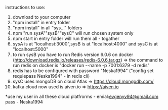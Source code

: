 instructions to use:

1. download to your computer
2. "npm install" in entry folder
3. "npm install" in all "sys..." folders
4. npm "run sysA"\"sysB"\"sysC" will run chosen system only
5. npm start in entry folder will run them all - togather
6. sysA is at "localhost:3000",sysB is at "localhost:4000" and sysC is at "localhost:5000"
7. to run sysB you have to run Redis version 6.0.6 on docker (http://download.redis.io/releases/redis-6.0.6.tar.gz) =>
the command to run redis on docker is "docker run --name <the name of your container> -p 7001:6379 -d redis"
8. redis has to be configured with password "Neska1994" ("config set requiepass Neska1994" - in redis cli)
9. sysC uses mongoDB on cloud Atlas => https://cloud.mongodb.com/
10. kafka cloud now used is aiven.io => https://aiven.io

*use my user in all these cloud platfrorms - emial:evgenyv94@gmail.com
pass - Neska1994
